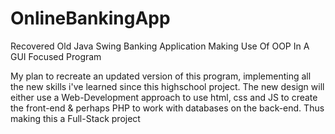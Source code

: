 # OnlineBankingApp
Recovered Old Java Swing Banking Application Making Use Of OOP In A GUI Focused Program

My plan to recreate an updated version of this program, implementing all the new skills i've learned since this highschool project.
The new design will either use a Web-Development approach to use html, css and JS to create the front-end & perhaps PHP to work with databases on the back-end.
Thus making this a Full-Stack project
